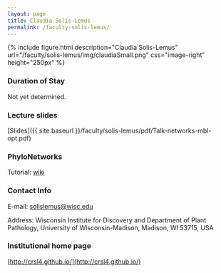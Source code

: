 ```yaml
---
layout: page
title: Claudia Solis-Lemus
permalink: /faculty-solis-lemus/
---
```

{% include figure.html description="Claudia Solis-Lemus" url="/faculty/solis-lemus/img/claudiaSmall.png" css="image-right" height="250px" %}

### Duration of Stay

Not yet determined.

### Lecture slides

[Slides]({{ site.baseurl }}/faculty/solis-lemus/pdf/Talk-networks-mbl-opt.pdf)

### PhyloNetworks

Tutorial: [wiki](https://github.com/crsl4/PhyloNetworks.jl/wiki)

### Contact Info 
E-mail: [solislemus@wisc.edu](mailto:solislemus@wisc.edu)

Address: Wisconsin Institute for Discovery and Department of Plant Pathology, University of Wisconsin-Madison, Madison, WI 53715, USA

### Institutional home page 
[http://crsl4.github.io/](http://crsl4.github.io/)

